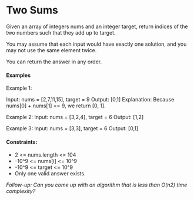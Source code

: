 # Two Sums

Given an array of integers nums and an integer target, return indices of the two numbers such that they add up to target.

You may assume that each input would have exactly one solution, and you may not use the same element twice.

You can return the answer in any order.

####
#### Examples

Example 1:

Input: nums = [2,7,11,15], target = 9
Output: [0,1]
Explanation: Because nums[0] + nums[1] == 9, we return [0, 1].


Example 2:
Input: nums = [3,2,4], target = 6
Output: [1,2]


Example 3:
Input: nums = [3,3], target = 6
Output: [0,1]
 
####
#### Constraints:

- 2 <= nums.length <= 104
- -10^9 <= nums[i] <= 10^9
- -10^9 <= target <= 10^9
- Only one valid answer exists.
 

*Follow-up: Can you come up with an algorithm that is less than O(n2) time complexity?*